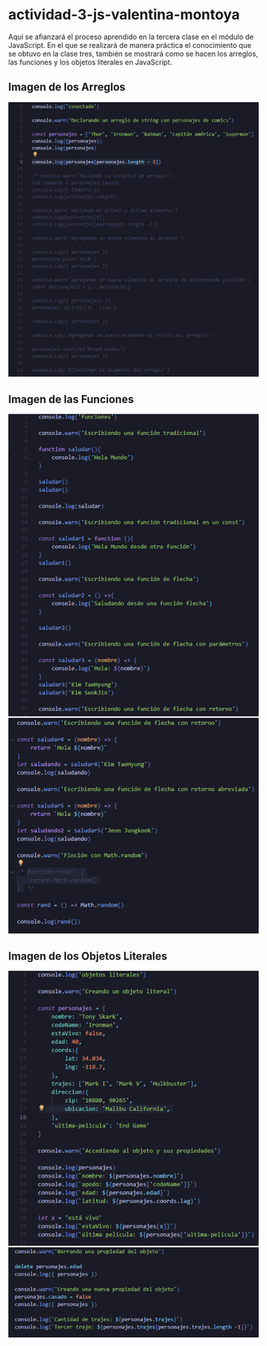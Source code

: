 # actividad-3-js-valentina-montoya
Aquí se afianzará el proceso aprendido en la tercera clase en el módulo de JavaScript. 
En el que se realizará de manera práctica el conocimiento que se obtuvo en la clase tres, también se mostrará como 
se hacen los arreglos, las funciones y los objetos literales en JavaScript.

## Imagen de los Arreglos

![Imagen](https://github.com/ValentinaMontoya/actividad-3-js-valentina-montoya/blob/main/Imagen%20Arreglos.PNG)

## Imagen de las Funciones

![Imagen 1](https://github.com/ValentinaMontoya/actividad-3-js-valentina-montoya/blob/main/imagen-1%20Fundamentos.PNG)
![Imagen 2](https://github.com/ValentinaMontoya/actividad-3-js-valentina-montoya/blob/main/imagen-2%20Fundamentos.PNG)

## Imagen de los Objetos Literales

![Imagen 1](https://github.com/ValentinaMontoya/actividad-3-js-valentina-montoya/blob/main/imagen-1%20Objetos%20Literales.PNG)
![Imagen 2](https://github.com/ValentinaMontoya/actividad-3-js-valentina-montoya/blob/main/imagen-2%20Objetos%20Literales.PNG)

